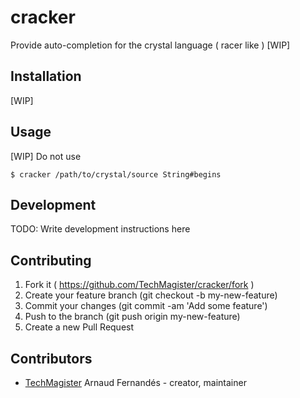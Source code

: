 # cracker

Provide auto-completion for the crystal language ( racer like ) [WIP]

## Installation

[WIP]

## Usage
[WIP] Do not use

``` shell
$ cracker /path/to/crystal/source String#begins
```

## Development

TODO: Write development instructions here

## Contributing

1. Fork it ( https://github.com/TechMagister/cracker/fork )
2. Create your feature branch (git checkout -b my-new-feature)
3. Commit your changes (git commit -am 'Add some feature')
4. Push to the branch (git push origin my-new-feature)
5. Create a new Pull Request

## Contributors

- [TechMagister](https://github.com/TechMagister) Arnaud Fernandés - creator, maintainer
